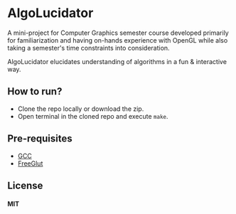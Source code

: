 # AlgoLucidator

A mini-project for Computer Graphics semester course developed primarily for familiarization and having on-hands experience with OpenGL while also taking a semester's time constraints into consideration.

AlgoLucidator elucidates understanding of algorithms in a fun & interactive way.



## How to run?

- Clone the repo locally or download the zip.
- Open terminal in the cloned repo and execute `make`.

## Pre-requisites

- <a href="https://gcc.gnu.org/">GCC</a>
- <a href="https://freeglut.sourceforge.net">FreeGlut</a>

## License

#### MIT

 
